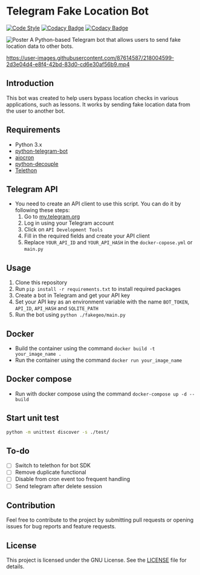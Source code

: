 # Telegram Fake Location Bot

[![Code Style](https://img.shields.io/badge/code%20style-black-black)](https://github.com/michael2to3/fakegeo-polychessbot)
[![Codacy Badge](https://app.codacy.com/project/badge/Grade/b5916201dffd4ffeb04e52fd30172812)](https://app.codacy.com/gh/michael2to3/fakegeo-polychessbot/dashboard?utm_source=gh&utm_medium=referral&utm_content=&utm_campaign=Badge_grade)
[![Codacy Badge](https://app.codacy.com/project/badge/Coverage/b5916201dffd4ffeb04e52fd30172812)](https://app.codacy.com/gh/michael2to3/fakegeo-polychessbot/dashboard?utm_source=gh&utm_medium=referral&utm_content=&utm_campaign=Badge_coverage)

![Poster](https://github.com/michael2to3/fakegeo-polychessbot/blob/main/.readme/poster.png)
A Python-based Telegram bot that allows users to send fake location data to other bots.

https://user-images.githubusercontent.com/87614587/218004599-2d3e04d4-e8f4-42bd-83d0-cd6e30af56b9.mp4

## Introduction
This bot was created to help users bypass location checks in various applications, such as lessons. It works by sending fake location data from the user to another bot. 

## Requirements
- Python 3.x
- [python-telegram-bot](https://github.com/python-telegram-bot/python-telegram-bot)
- [aiocron](https://github.com/gawel/aiocron)
- [python-decouple](https://github.com/HBNetwork/python-decouple)
- [Telethon](https://github.com/LonamiWebs/Telethon)


## Telegram API
- You need to create an API client to use this script. You can do it by following these steps:
  1. Go to [my.telegram.org](https://my.telegram.org/)
  2. Log in using your Telegram account
  3. Click on `API Development Tools`
  4. Fill in the required fields and create your API client
  5. Replace `YOUR_API_ID` and `YOUR_API_HASH` in the `docker-copose.yml` or `main.py`

## Usage
1. Clone this repository
2. Run `pip install -r requirements.txt` to install required packages
3. Create a bot in Telegram and get your API key
4. Set your API key as an environment variable with the name `BOT_TOKEN`, `API_ID`, `API_HASH` and `SQLITE_PATH`
5. Run the bot using `python ./fakegeo/main.py`

## Docker
- Build the container using the command `docker build -t your_image_name .`
- Run the container using the command `docker run your_image_name`

## Docker compose
- Run with docker compose using the command `docker-compose up -d --build`

## Start unit test

```sh
python -m unittest discover -s ./test/
```

## To-do
- [ ] Switch to telethon for bot SDK
- [ ] Remove duplicate functional
- [ ] Disable from cron event too frequent handling
- [ ] Send telegram after delete session

## Contribution
Feel free to contribute to the project by submitting pull requests or opening issues for bug reports and feature requests.

## License
This project is licensed under the GNU License. See the [LICENSE](LICENSE) file for details.
